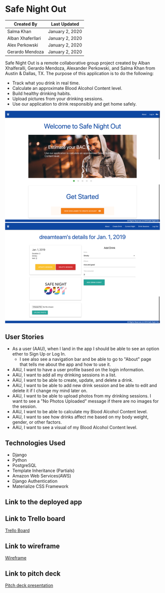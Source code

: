 # Safe Night Out

Created By | Last Updated
-----------|--------------
Salma Khan | January 2, 2020
Alban Xhaferllari | January 2, 2020
Alex Perkowski | January 2, 2020
Gerardo Mendoza | January 2, 2020

Safe Night Out is a remote collaborative group project created by Alban Xhalferalli, Gerardo Mendoza, Alexander Perkowski, and Salma Khan from Austin & Dallas, TX. The purpose of this application is to do the following: 
* Track what you drink in real time.
* Calculate an approximate Blood Alcohol Content level.
* Build healthy drinking habits.
* Upload pictures from your drinking sessions. 
* Use our application to drink responsibly and get home safely.


![home page](./main_app/static/images/safenightout.png)
![details page](./main_app/static/images/drinksession.png)

## User Stories 
* As a user (AAU), when I land in the app I should be able to see an option ether to Sign Up or Log In. 
    * I see also see a navigation bar and be able to go to "About" page that tells me about the app and how to use it.
* AAU, I want to have a user profile based on the login information. 
* AAU, I want to add all my drinking sessions in a list.
* AAU, I want to be able to create, update, and delete a drink. 
* AAU, I want to be able to add new drink session and be able to edit and delete it if I change my mind later on.   
* AAU, I want to be able to upload photos from my drinking sessions. I want to see a "No Photos Uploaded" message if there are no images for the session.
* AAU, I want to be able to calculate my Blood Alcohol Content level.
* AAU, I want to see how drinks affect me based on my body weight, gender, or other factors.
* AAU, I want to see a visual of my Blood Alcohol Content level.  

## Technologies Used
* Django
* Python
* PostgreSQL
* Template Inheritance (Partials)
* Amazon Web Services(AWS)
* Django Authentication
* Materialize CSS Framework


## Link to the deployed app

## Link to Trello board
[Trello Board](https://trello.com/b/eobNgEkN/project-3)

## Link to wireframe 
[Wireframe](https://pr.to/9951J5/)

## Link to pitch deck 
[Pitch deck presentation](https://docs.google.com/presentation/d/1j0e2z1oQUXVFTgXBdu9JAL2-PfTUG1YLmCuoOb15XcQ/edit#slide=id.g7bbe74316e_2_85)